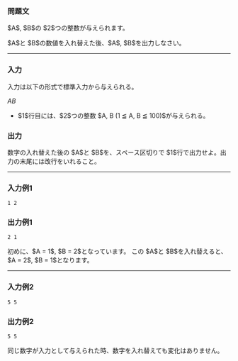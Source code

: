 
<div>

<div>

<div>

<section>

### **問題文**

<p>
$A$, $B$の $2$つの整数が与えられます。
</p>

<p>
$A$と $B$の数値を入れ替えた後、$A$, $B$を出力しなさい。
</p>

</section>

</div>

---

<div>

<div>

<section>

### **入力**

<p>
入力は以下の形式で標準入力から与えられる。
</p>

<div>

$A$$B$
</div>

<ul>

<li>
$1$行目には、$2$つの整数 $A, B (1 ≦ A, B ≦ 100)$が与えられる。
</li>

</ul>

</section>

</div>

<div>

<section>

### **出力**

<p>
数字の入れ替えた後の $A$と $B$を、スペース区切りで $1$行で出力せよ。出力の末尾には改行をいれること。
</p>

</section>

</div>

</div>

---

<div>

<section>

### **入力例1**

```
1 2
```

</section>

</div>

<div>

<section>

### **出力例1**

```
2 1
```

<p>
初めに、$A = 1$, $B = 2$となっています。
この $A$と $B$を入れ替えると、$A = 2$, $B = 1$となります。
</p>

</section>

</div>

---

<div>

<section>

### **入力例2**

```
5 5
```

</section>

</div>

<div>

<section>

### **出力例2**

```
5 5
```

<p>
同じ数字が入力として与えられた時、数字を入れ替えても変化はありません。
</p>

</section>

</div>

</div>

</div>
